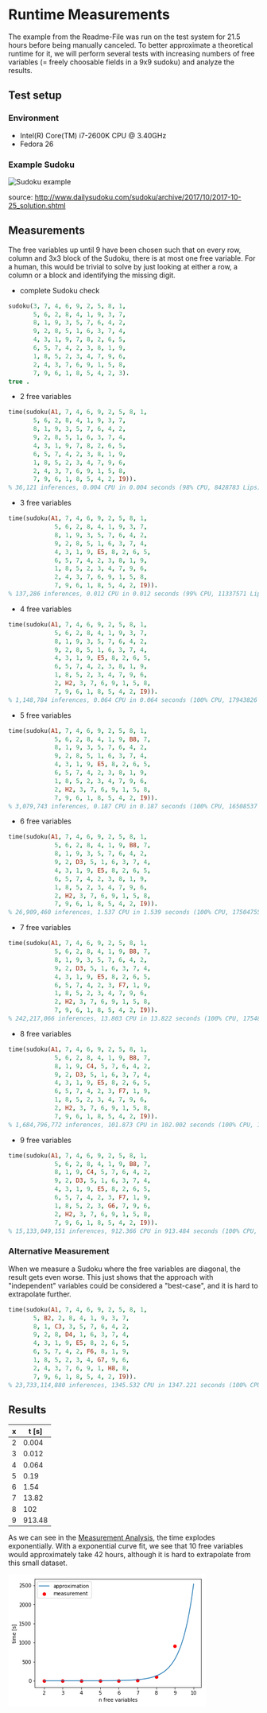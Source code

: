 # Runtime Measurements
The example from the Readme-File was run on the test system for 21.5 hours before being manually canceled. To better approximate a theoretical runtime for it, we will perform several tests with increasing numbers of free variables (= freely choosable fields in a 9x9 sudoku) and analyze the results.

## Test setup
### Environment
- Intel(R) Core(TM) i7-2600K CPU @ 3.40GHz
- Fedora 26

### Example Sudoku
![Sudoku example](http://www.dailysudoku.com/sudoku/png/2017/10/2017-10-25_solution.png)

source: <http://www.dailysudoku.com/sudoku/archive/2017/10/2017-10-25_solution.shtml>

## Measurements

The free variables up until 9 have been chosen such that on every row, column and 3x3 block of the Sudoku, there is at most one free variable. For a human, this would be trivial to solve by just looking at either a row, a column or a block and identifying the missing digit.

- complete Sudoku check
```prolog
sudoku(3, 7, 4, 6, 9, 2, 5, 8, 1,
       5, 6, 2, 8, 4, 1, 9, 3, 7,
       8, 1, 9, 3, 5, 7, 6, 4, 2,
       9, 2, 8, 5, 1, 6, 3, 7, 4,
       4, 3, 1, 9, 7, 8, 2, 6, 5,
       6, 5, 7, 4, 2, 3, 8, 1, 9,
       1, 8, 5, 2, 3, 4, 7, 9, 6,
       2, 4, 3, 7, 6, 9, 1, 5, 8,
       7, 9, 6, 1, 8, 5, 4, 2, 3).
true .
```

- 2 free variables
```prolog
time(sudoku(A1, 7, 4, 6, 9, 2, 5, 8, 1,
       5, 6, 2, 8, 4, 1, 9, 3, 7,
       8, 1, 9, 3, 5, 7, 6, 4, 2,
       9, 2, 8, 5, 1, 6, 3, 7, 4,
       4, 3, 1, 9, 7, 8, 2, 6, 5,
       6, 5, 7, 4, 2, 3, 8, 1, 9,
       1, 8, 5, 2, 3, 4, 7, 9, 6,
       2, 4, 3, 7, 6, 9, 1, 5, 8,
       7, 9, 6, 1, 8, 5, 4, 2, I9)).
% 36,121 inferences, 0.004 CPU in 0.004 seconds (98% CPU, 8428783 Lips)
```

- 3 free variables
```prolog
time(sudoku(A1, 7, 4, 6, 9, 2, 5, 8, 1,
             5, 6, 2, 8, 4, 1, 9, 3, 7,
             8, 1, 9, 3, 5, 7, 6, 4, 2,
             9, 2, 8, 5, 1, 6, 3, 7, 4,
             4, 3, 1, 9, E5, 8, 2, 6, 5,
             6, 5, 7, 4, 2, 3, 8, 1, 9,
             1, 8, 5, 2, 3, 4, 7, 9, 6,
             2, 4, 3, 7, 6, 9, 1, 5, 8,
             7, 9, 6, 1, 8, 5, 4, 2, I9)).
% 137,286 inferences, 0.012 CPU in 0.012 seconds (99% CPU, 11337571 Lips)
```

- 4 free variables
```prolog
time(sudoku(A1, 7, 4, 6, 9, 2, 5, 8, 1,
             5, 6, 2, 8, 4, 1, 9, 3, 7,
             8, 1, 9, 3, 5, 7, 6, 4, 2,
             9, 2, 8, 5, 1, 6, 3, 7, 4,
             4, 3, 1, 9, E5, 8, 2, 6, 5,
             6, 5, 7, 4, 2, 3, 8, 1, 9,
             1, 8, 5, 2, 3, 4, 7, 9, 6,
             2, H2, 3, 7, 6, 9, 1, 5, 8,
             7, 9, 6, 1, 8, 5, 4, 2, I9)).
% 1,148,784 inferences, 0.064 CPU in 0.064 seconds (100% CPU, 17943826 Lips)
```

- 5 free variables
```prolog
time(sudoku(A1, 7, 4, 6, 9, 2, 5, 8, 1,
             5, 6, 2, 8, 4, 1, 9, B8, 7,
             8, 1, 9, 3, 5, 7, 6, 4, 2,
             9, 2, 8, 5, 1, 6, 3, 7, 4,
             4, 3, 1, 9, E5, 8, 2, 6, 5,
             6, 5, 7, 4, 2, 3, 8, 1, 9,
             1, 8, 5, 2, 3, 4, 7, 9, 6,
             2, H2, 3, 7, 6, 9, 1, 5, 8,
             7, 9, 6, 1, 8, 5, 4, 2, I9)).
% 3,079,743 inferences, 0.187 CPU in 0.187 seconds (100% CPU, 16508537 Lips)
```

- 6 free variables
```prolog
time(sudoku(A1, 7, 4, 6, 9, 2, 5, 8, 1,
             5, 6, 2, 8, 4, 1, 9, B8, 7,
             8, 1, 9, 3, 5, 7, 6, 4, 2,
             9, 2, D3, 5, 1, 6, 3, 7, 4,
             4, 3, 1, 9, E5, 8, 2, 6, 5,
             6, 5, 7, 4, 2, 3, 8, 1, 9,
             1, 8, 5, 2, 3, 4, 7, 9, 6,
             2, H2, 3, 7, 6, 9, 1, 5, 8,
             7, 9, 6, 1, 8, 5, 4, 2, I9)).
% 26,909,460 inferences, 1.537 CPU in 1.539 seconds (100% CPU, 17504755 Lips)
```

- 7 free variables
```prolog
time(sudoku(A1, 7, 4, 6, 9, 2, 5, 8, 1,
             5, 6, 2, 8, 4, 1, 9, B8, 7,
             8, 1, 9, 3, 5, 7, 6, 4, 2,
             9, 2, D3, 5, 1, 6, 3, 7, 4,
             4, 3, 1, 9, E5, 8, 2, 6, 5,
             6, 5, 7, 4, 2, 3, F7, 1, 9,
             1, 8, 5, 2, 3, 4, 7, 9, 6,
             2, H2, 3, 7, 6, 9, 1, 5, 8,
             7, 9, 6, 1, 8, 5, 4, 2, I9)).
% 242,217,066 inferences, 13.803 CPU in 13.822 seconds (100% CPU, 17548180 Lips)
```

- 8 free variables
```prolog
time(sudoku(A1, 7, 4, 6, 9, 2, 5, 8, 1,
             5, 6, 2, 8, 4, 1, 9, B8, 7,
             8, 1, 9, C4, 5, 7, 6, 4, 2,
             9, 2, D3, 5, 1, 6, 3, 7, 4,
             4, 3, 1, 9, E5, 8, 2, 6, 5,
             6, 5, 7, 4, 2, 3, F7, 1, 9,
             1, 8, 5, 2, 3, 4, 7, 9, 6,
             2, H2, 3, 7, 6, 9, 1, 5, 8,
             7, 9, 6, 1, 8, 5, 4, 2, I9)).
% 1,684,796,772 inferences, 101.873 CPU in 102.002 seconds (100% CPU, 16538191 Lips)
```

- 9 free variables
```prolog
time(sudoku(A1, 7, 4, 6, 9, 2, 5, 8, 1,
             5, 6, 2, 8, 4, 1, 9, B8, 7,
             8, 1, 9, C4, 5, 7, 6, 4, 2,
             9, 2, D3, 5, 1, 6, 3, 7, 4,
             4, 3, 1, 9, E5, 8, 2, 6, 5,
             6, 5, 7, 4, 2, 3, F7, 1, 9,
             1, 8, 5, 2, 3, G6, 7, 9, 6,
             2, H2, 3, 7, 6, 9, 1, 5, 8,
             7, 9, 6, 1, 8, 5, 4, 2, I9)).
% 15,133,049,151 inferences, 912.366 CPU in 913.484 seconds (100% CPU, 16586593 Lips)
```

### Alternative Measurement
When we measure a Sudoku where the free variables are diagonal, the result gets even worse. This just shows that the approach with "independent" variables could be considered a "best-case", and it is hard to extrapolate further.

```prolog
time(sudoku(A1, 7, 4, 6, 9, 2, 5, 8, 1,
       5, B2, 2, 8, 4, 1, 9, 3, 7,
       8, 1, C3, 3, 5, 7, 6, 4, 2,
       9, 2, 8, D4, 1, 6, 3, 7, 4,
       4, 3, 1, 9, E5, 8, 2, 6, 5,
       6, 5, 7, 4, 2, F6, 8, 1, 9,
       1, 8, 5, 2, 3, 4, G7, 9, 6,
       2, 4, 3, 7, 6, 9, 1, H8, 8,
       7, 9, 6, 1, 8, 5, 4, 2, I9)).
% 23,733,114,880 inferences, 1345.532 CPU in 1347.221 seconds (100% CPU, 17638464 Lips)
```

## Results
| x   | t [s]  |
| --- | ------ |
| 2   | 0.004  |
| 3   | 0.012  |
| 4   | 0.064  |
| 5   | 0.19   |
| 6   | 1.54   |
| 7   | 13.82  |
| 8   | 102    |
| 9   | 913.48 |

As we can see in the [Measurement Analysis](measurement_analysis.ipynb), the time explodes exponentially. With a exponential curve fit, we see that 10 free variables would approximately take 42 hours, although it is hard to extrapolate from this small dataset.

![plot](plot.png)